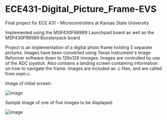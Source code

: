 # ECE431-Digital_Picture_Frame-EVS
Final project for ECE 431 - Microcontrollers at Kansas State University

Implemented using the MSP430FR6989 Launchpad board as well as the MSP430FR6989 Boosterpack board

Project is an implementation of a digital photo frame holding 5 separate pictures. Images have been converted using Texas Instrument's Image Reformer software down to 128x128 imnages. Images are controlled by use of the ADC joystick.
Also contains a landing screen containing information on how to navigate the frame. Images are included as .c files, and are called from main.c.

Image of initial screen:

  ![image](https://github.com/eavansch/ECE431-Digital_Picture_Frame-EVS/assets/89333755/7e37e050-084c-4cfd-81a3-c136edcc948f)

Sample image of one of five images to be displayed:

![image](https://github.com/eavansch/ECE431-Digital_Picture_Frame-EVS/assets/89333755/5e3b1bee-91bd-4a76-b8ee-3623e3373b9b)
